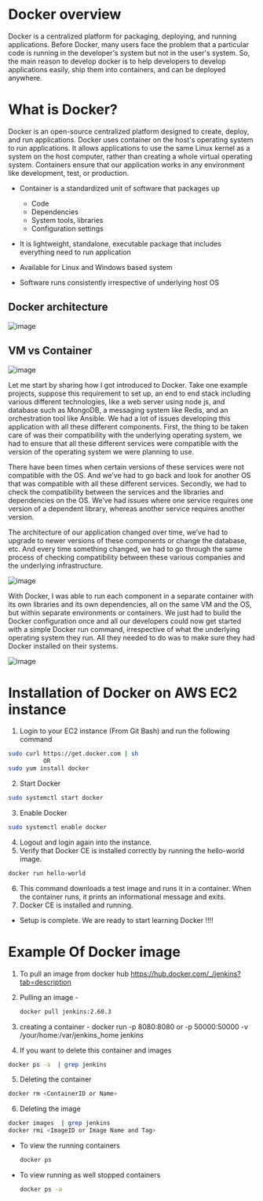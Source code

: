 # Docker overview
Docker is a centralized platform for packaging, deploying, and running applications. Before Docker, many users face the problem that a particular code is running in the developer's system but not in the user's system. So, the main reason to develop docker is to help developers to develop applications easily, ship them into containers, and can be deployed anywhere.

# What is Docker?
Docker is an open-source centralized platform designed to create, deploy, and run applications. Docker uses container on the host's operating system to run applications. It allows applications to use the same Linux kernel as a system on the host computer, rather than creating a whole virtual operating system. Containers ensure that our application works in any environment like development, test, or production.

- Container is a standardized unit of software that packages up
  - Code
  - Dependencies
  - System tools, libraries
  - Configuration settings

- It is lightweight, standalone, executable package that includes everything
  need to run application
- Available for Linux and Windows based system
- Software runs consistently irrespective of underlying host OS  

## Docker architecture

![image](https://user-images.githubusercontent.com/33689324/177492442-175123e6-2510-483c-a332-d08fe2140f5a.png)


## VM vs Container
![image](https://user-images.githubusercontent.com/33689324/177493766-964853e4-c94b-47a6-89c6-5db0bc4ef50d.png)


Let me start by sharing how I got introduced to Docker. Take one example projects, suppose this requirement to set up, an end to end stack including various different technologies, like a web server using node js, and database such as MongoDB, a messaging system like Redis, and an orchestration tool like Ansible. We had a lot of issues developing this application with all these different components. First, the thing to be taken care of was their compatibility with the underlying operating system, we had to ensure that all these different services were compatible with the version of the operating system we were planning to use.

There have been times when certain versions of these services were not compatible with the OS. And we’ve had to go back and look for another OS that was compatible with all these different services. Secondly, we had to check the compatibility between the services and the libraries and dependencies on the OS. We’ve had issues where one service requires one version of a dependent library, whereas another service requires another version. 

The architecture of our application changed over time, we’ve had to upgrade to newer versions of these components or change the database, etc. And every time something changed, we had to go through the same process of checking compatibility between these various companies and the underlying infrastructure.

![image](https://user-images.githubusercontent.com/33689324/177495775-b247c22d-005b-4b37-8c45-0d1aab843ca7.png)

With Docker, I was able to run each component in a separate container with its own libraries and its own dependencies, all on the same VM and the OS, but within separate environments or containers. We just had to build the Docker configuration once and all our developers could now get started with a simple Docker run command, irrespective of what the underlying operating system they run. All they needed to do was to make sure they had Docker installed on their systems. 

![image](https://user-images.githubusercontent.com/33689324/177501464-02681dae-2100-4108-a333-c8e0e666735f.png)

# Installation of Docker on AWS EC2 instance
1. Login to your EC2 instance (From Git Bash) and run the following command

```sh 
sudo curl https://get.docker.com | sh
          OR
sudo yum install docker 
```
2. Start Docker

```sh 
sudo systemctl start docker
```
3. Enable Docker

```sh 
sudo systemctl enable docker
```
4. Logout and login again into the instance.
5. Verify that Docker CE is installed correctly by running the hello-world image.

```sh 
docker run hello-world
```
6. This command downloads a test image and runs it in a container. When the container runs, it prints an informational message and exits.
7. Docker CE is installed and running. 

- Setup is complete. We are ready to start learning Docker !!!!

# Example Of Docker image 

1. To pull an image from docker hub 
   https://hub.docker.com/_/jenkins?tab=description
   
2. Pulling an image -
    ```sh 
    docker pull jenkins:2.60.3
    ```
3. creating a container - docker run -p 8080:8080 or  -p 50000:50000 -v /your/home:/var/jenkins_home jenkins
4. If you want to  delete this container and images
  ```sh 
  docker ps -a  | grep jenkins 
```
5. Deleting the container  
  ```sh
  docker rm <ContainerID or Name>
  ```
6. Deleting the image  
  ```sh
  docker images  | grep jenkins 
  docker rmi <ImageID or Image Name and Tag>
  ```

- To view the running containers 
  ```sh 
  docker ps
  ```
- To view running as well stopped containers  
  ```sh
  docker ps -a
  ```
  
